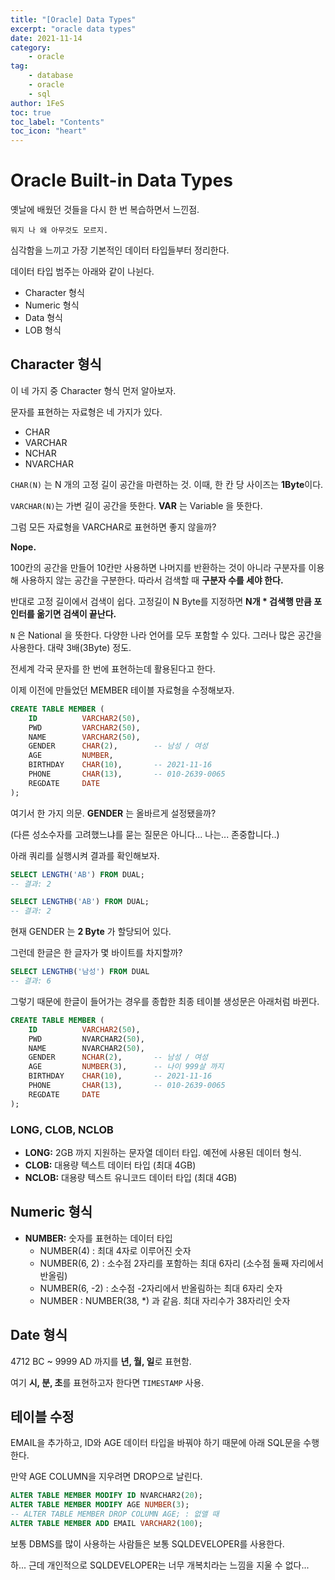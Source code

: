 ```yaml
---
title: "[Oracle] Data Types"
excerpt: "oracle data types"
date: 2021-11-14
category:
    - oracle
tag:
    - database
    - oracle
    - sql
author: 1FeS
toc: true
toc_label: "Contents"
toc_icon: "heart"
---
```


# Oracle Built-in Data Types

옛날에 배웠던 것들을 다시 한 번 복습하면서 느낀점.

`뭐지 나 왜 아무것도 모르지.`

심각함을 느끼고 가장 기본적인 데이터 타입들부터 정리한다.

데이터 타입 범주는 아래와 같이 나뉜다.

- Character 형식
- Numeric 형식
- Data 형식
- LOB 형식

## Character 형식

이 네 가지 중 Character 형식 먼저 알아보자.

문자를 표현하는 자료형은 네 가지가 있다.

- CHAR
- VARCHAR
- NCHAR
- NVARCHAR

`CHAR(N)` 는 N 개의 고정 길이 공간을 마련하는 것. 이때, 한 칸 당 사이즈는 **1Byte**이다.

`VARCHAR(N)`는 가변 길이 공간을 뜻한다. **VAR** 는 Variable 을 뜻한다.

그럼 모든 자료형을 VARCHAR로 표현하면 좋지 않을까? 

**Nope.**

100칸의 공간을 만들어 10칸만 사용하면 나머지를 반환하는 것이 아니라 구분자를 이용해 사용하지 않는 공간을 구분한다. 따라서 검색할 때 **구분자 수를 세야 한다.**

반대로 고정 길이에서 검색이 쉽다. 고정길이 N Byte를 지정하면 **N개 * 검색행 만큼 포인터를 옮기면 검색이 끝난다.**

`N` 은 National 을 뜻한다. 다양한 나라 언어를 모두 포함할 수 있다. 그러나 많은 공간을 사용한다. 대략 3배(3Byte) 정도.

전세계 각국 문자를 한 번에 표현하는데 활용된다고 한다.

이제 이전에 만들었던 MEMBER 테이블 자료형을 수정해보자.

```sql
CREATE TABLE MEMBER (
    ID          VARCHAR2(50),
    PWD         VARCHAR2(50),
    NAME        VARCHAR2(50),
    GENDER      CHAR(2),        -- 남성 / 여성
    AGE         NUMBER,             
    BIRTHDAY    CHAR(10),       -- 2021-11-16
    PHONE       CHAR(13),       -- 010-2639-0065
    REGDATE     DATE
);
```

여기서 한 가지 의문. **GENDER** 는 올바르게 설정됐을까? 

(다른 성소수자를 고려했느냐를 묻는 질문은 아니다... 나는... 존중합니다..)

아래 쿼리를 실행시켜 결과를 확인해보자.

```sql
SELECT LENGTH('AB') FROM DUAL;
-- 결과: 2

SELECT LENGTHB('AB') FROM DUAL;
-- 결과: 2
```

현재 GENDER 는 **2 Byte** 가 할당되어 있다.

그런데 한글은 한 글자가 몇 바이트를 차지할까?

```sql
SELECT LENGTHB('남성') FROM DUAL
-- 결과: 6
```

그렇기 때문에 한글이 들어가는 경우를 종합한 최종 테이블 생성문은 아래처럼 바뀐다.

```sql
CREATE TABLE MEMBER (
    ID          VARCHAR2(50),
    PWD         NVARCHAR2(50),
    NAME        NVARCHAR2(50),
    GENDER      NCHAR(2),       -- 남성 / 여성
    AGE         NUMBER(3),      -- 나이 999살 까지            
    BIRTHDAY    CHAR(10),       -- 2021-11-16
    PHONE       CHAR(13),       -- 010-2639-0065
    REGDATE     DATE
);
```

### LONG, CLOB, NCLOB

- **LONG:** 2GB 까지 지원하는 문자열 데이터 타입. 예전에 사용된 데이터 형식.
- **CLOB:** 대용량 텍스트 데이터 타입 (최대 4GB)
- **NCLOB:** 대용량 텍스트 유니코드 데이터 타입 (최대 4GB)

## Numeric 형식

- **NUMBER:** 숫자를 표현하는 데이터 타입
  - NUMBER(4) : 최대 4자로 이루어진 숫자
  - NUMBER(6, 2) : 소수점 2자리를 포함하는 최대 6자리 (소수점 둘째 자리에서 반올림)
  - NUMBER(6, -2) : 소수점 -2자리에서 반올림하는 최대 6자리 숫자
  - NUMBER : NUMBER(38, *) 과 같음. 최대 자리수가 38자리인 숫자

## Date 형식

4712 BC ~ 9999 AD 까지를 **년, 월, 일**로 표현함.

여기 **시, 분, 초**를 표현하고자 한다면 `TIMESTAMP` 사용.

## 테이블 수정

EMAIL을 추가하고, ID와 AGE 데이터 타입을 바꿔야 하기 때문에 아래 SQL문을 수행한다.

만약 AGE COLUMN을 지우려면 DROP으로 날린다. 

```sql
ALTER TABLE MEMBER MODIFY ID NVARCHAR2(20);
ALTER TABLE MEMBER MODIFY AGE NUMBER(3);
-- ALTER TABLE MEMBER DROP COLUMN AGE; : 없앨 때
ALTER TABLE MEMBER ADD EMAIL VARCHAR2(100);
```

보통 DBMS를 많이 사용하는 사람들은 보통 SQLDEVELOPER를 사용한다.

하... 근데 개인적으로 SQLDEVELOPER는 너무 개복치라는 느낌을 지울 수 없다...